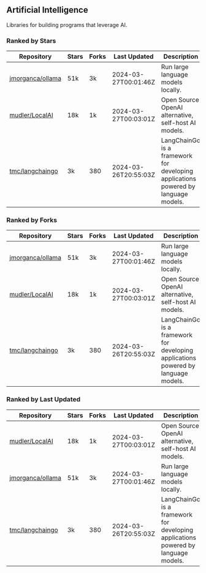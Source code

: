 ## Artificial Intelligence

Libraries for building programs that leverage AI.

### Ranked by Stars

| Repository | Stars | Forks | Last Updated | Description | 
|------------|-------|-------|--------------|-------------|
| [jmorganca/ollama](https://github.com/jmorganca/ollama) | 51k | 3k | 2024-03-27T00:01:46Z |  Run large language models locally. |
| [mudler/LocalAI](https://github.com/mudler/LocalAI) | 18k | 1k | 2024-03-27T00:03:01Z |  Open Source OpenAI alternative, self-host AI models. |
| [tmc/langchaingo](https://github.com/tmc/langchaingo) | 3k | 380 | 2024-03-26T20:55:03Z |  LangChainGo is a framework for developing applications powered by language models. |

### Ranked by Forks

| Repository | Stars | Forks | Last Updated | Description | 
|------------|-------|-------|--------------|-------------|
| [jmorganca/ollama](https://github.com/jmorganca/ollama) | 51k | 3k | 2024-03-27T00:01:46Z |  Run large language models locally. |
| [mudler/LocalAI](https://github.com/mudler/LocalAI) | 18k | 1k | 2024-03-27T00:03:01Z |  Open Source OpenAI alternative, self-host AI models. |
| [tmc/langchaingo](https://github.com/tmc/langchaingo) | 3k | 380 | 2024-03-26T20:55:03Z |  LangChainGo is a framework for developing applications powered by language models. |

### Ranked by Last Updated

| Repository | Stars | Forks | Last Updated | Description | 
|------------|-------|-------|--------------|-------------|
| [mudler/LocalAI](https://github.com/mudler/LocalAI) | 18k | 1k | 2024-03-27T00:03:01Z |  Open Source OpenAI alternative, self-host AI models. |
| [jmorganca/ollama](https://github.com/jmorganca/ollama) | 51k | 3k | 2024-03-27T00:01:46Z |  Run large language models locally. |
| [tmc/langchaingo](https://github.com/tmc/langchaingo) | 3k | 380 | 2024-03-26T20:55:03Z |  LangChainGo is a framework for developing applications powered by language models. |

